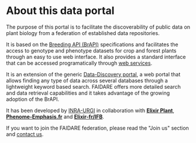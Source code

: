 # About this data portal

The purpose of this portal is to facilitate the discoverability of public data on plant biology from a federation of established data repositories.

It is based on the [Breeding API (BrAPI)](https://brapi.org/) specifications and facilitates the access to genotype and phenotype datasets for crop and forest plants through an easy to use web interface.
It also provides a standard interface that can be accessed programatically through [web services](https://urgi.versailles.inra.fr/faidare/swagger-ui.html).

It is an extension of the generic [Data-Discovery portal](https://forgemia.inra.fr/urgi-is/data-discovery), a web portal that allows finding any type of data across several databases through a lightweight keyword based search.
FAIDARE offers more detailed search and data retrieval capabilities and it takes advantage of the growing adoption of the BrAPI. 

It has been developed by [INRA-URGI](http://urgi.versailles.inra.fr/) in collaboration with [**Elixir Plant**](https://elixir-europe.org/communities/plant-sciences), [**Phenome-Emphasis.fr**](https://www.phenome-emphasis.fr/phenome_eng/Methodological-projects/MCP2-Distributed-Information-system) and [**Elixir-fr/IFB**](https://www.france-bioinformatique.fr).

If you want to join the FAIDARE federation, please read the "Join us" section and [contact us](mailto:urgi-contact@inra.fr?subject=%5BFAIDARE%5D).
